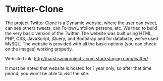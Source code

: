 # Twitter-Clone

The project Twitter Clone is a Dynamic website, where the user can tweet, can see others tweets, can Follow/Unfollow persons, etc. We tried to build the very basic version of the Twitter. The website was built using HTML, PHP, CSS, JavaScript, jQuery, and Bootstrap and for database, we've used MySQL. The website is provided with all the basic options (you can check on the images) working properly.

Website Link: http://harshsainiprojects-com.stackstaging.com/twitter/

It must be noted that website is hosted for 1 year only, so after that time period, you won't be able to visit the site. 
